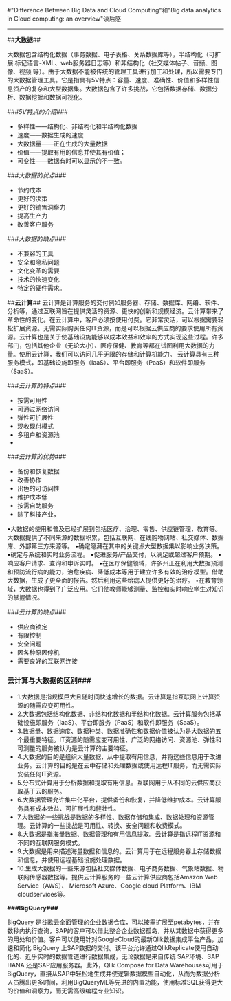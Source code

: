 ﻿#"Difference Between Big Data and Cloud Computing"和"Big data analytics in Cloud computing: an overview"读后感

---

##**大数据**##

大数据包含结构化数据（事务数据、电子表格、关系数据库等），半结构化（可扩展
标记语言-XML、web服务器日志等）和非结构化（社交媒体帖子、音频、图像、视频
等）。由于大数据不能被传统的管理工具进行加工和处理，所以需要专门的大数据管理工具。它是指具有5V特点：容量、速度、准确性、价值和多样性信息资产的复杂和大型数据集。大数据包含了许多挑战，它包括数据存储、数据分析、数据挖掘和数据可视化。

###*5V特点的介绍*###
 - 多样性——结构化、非结构化和半结构化数据
 - 速度——数据生成的速度
 - 大数据量——正在生成的大量数据
 - 价值——提取有用的信息并使其有价值；
 - 可变性——数据有时可以显示的不一致。
 
###*大数据的优点*###
 - 节约成本
 - 更好的决策
 - 更好的销售洞察力
 - 提高生产力
 - 改善客户服务
 
###*大数据的缺点*###
 - 不兼容的工具
 - 安全和隐私问题
 - 文化变革的需要
 - 技术的快速变化
 - 特定的硬件需求。

##**云计算**##
云计算是计算服务的交付例如服务器、存储、数据库、网络、软件、分析等，通过互联网旨在提供灵活的资源、更快的创新和规模经济。云计算带来了革命性的变化。在云计算中，客户必须按使用付费。它非常灵活，可以根据需要轻松扩展资源。无需实际购买任何IT资源，而是可以根据云供应商的要求使用所有资源。云计算也是关于使基础设施能够以成本效益和效率的方式实现这些过程。许多部门，包括其他企业（无论大小）、医疗保健、教育等都在试图利用大数据的力量。使用云计算，我们可以访问几乎无限的存储和计算机能力。 云计算具有三种服务模式，即基础设施即服务（IaaS）、平台即服务（PaaS）和软件即服务（SaaS）。

###*云计算的特点*###

 - 按需可用性
 - 可通过网络访问
 - 弹性可扩展性
 - 现收现付模式
 - 多租户和资源池
 - 
###*云计算的优势*###

 - 备份和恢复数据
 - 改善协作
 - 出色的可访问性
 - 维护成本低
 - 按需自助服务
 - 除了科技产业，

•大数据的使用和普及已经扩展到包括医疗、治理、零售、供应链管理，教育等。大数据提供了不同来源的数据积累，包括互联网、在线购物网站、社交媒体、数据库、外部第三方来源等。
•确定隐藏在其中的关键点大型数据集以影响业务决策。
•确定与系统和实时业务流程。
•促进服务/产品交付，以满足或超过客户预期。
•响应客户请求、查询和申诉实时。
•在医疗保健领域，许多州正在利用大数据预测和预防流行病的能力，治愈疾病、降低成本等用于建立许多有效的治疗模型。借助大数据，生成了更全面的报告。然后利用这些给病人提供更好的治疗。
•在教育领域，大数据也得到了广泛应用。它们使教师能够测量、监控和实时响应学生对知识的掌握情况。

###*云计算的缺点*###

 - 供应商锁定
 - 有限控制
 - 安全问题
 - 因各种原因停机
 - 需要良好的互联网连接

### 云计算与大数据的区别###

 - 1.大数据是指规模巨大且随时间快速增长的数据。云计算是指互联网上计算资源的随需应变可用性。
 - 2.大数据包括结构化数据、非结构化数据和半结构化数据。云计算服务包括基础设施即服务（IaaS）、平台即服务（PaaS）和软件即服务（SaaS）。
 - 3.数据量、数据速度、数据种类、数据准确性和数据价值被认为是大数据的五个最重要特征。IT资源的随需应变可用性、广泛的网络访问、资源池、弹性和可测量的服务被认为是云计算的主要特征。
 - 4.大数据的目的是组织大量数据，从中提取有用信息，并将这些信息用于改进业务。云计算的目的是在云中存储和处理数据或使用远程IT服务，而无需实际安装任何IT资源。
 - 5.分布式计算用于分析数据和提取有用信息。互联网用于从不同的云供应商获取基于云的服务。
 - 6.大数据管理允许集中化平台，提供备份和恢复，并降低维护成本。云计算服务具有成本效益、可扩展性和健壮性。
 - 7.大数据的一些挑战是数据的多样性、数据存储和集成、数据处理和资源管理。云计算的一些挑战是可用性、转换、安全问题和收费模式。
 - 8.大数据是指海量数据、数据管理和有用信息提取。云计算是指远程IT资源和不同的互联网服务模式。
 - 9.大数据是用来描述海量数据和信息的。云计算用于在远程服务器上存储数据和信息，并使用远程基础设施处理数据。
 - 10.生成大数据的一些来源包括社交媒体数据、电子商务数据、气象站数据、物联网传感器数据等。提供云计算服务的一些云计算供应商包括Amazon Web Service（AWS）、
 Microsoft Azure、Google cloud Platform、IBM cloudservices等。

**###BigQuery###**

BigQuery 是谷歌云全面管理的企业数据仓库，可以按需扩展至petabytes，并在数秒内执行查询，SAP的客户可以借此整合企业数据孤岛，并从其数据中获得更多的用处和价值。客户可以使用针对GoogleCloud的最新Qlik数据集成平台产品，加速和简化 BigQuery 上SAP数据的交付。该平台允许通过QlikReplicate使用自动化的、近乎实时的数据管道进行数据集成，无论数据是来自传统 SAP环境、SAP HANA 还是SAP应用服务器。此外，Qlik Compose for Data Warehouses可用于BigQuery，直接从SAP中轻松地生成并使逻辑数据模型自动化，从而为数据分析人员腾出更多时间，利用BigQueryML等先进的内置功能，使用标准SQL获得更大的价值和洞察力，而无需高级编程专业知识。


